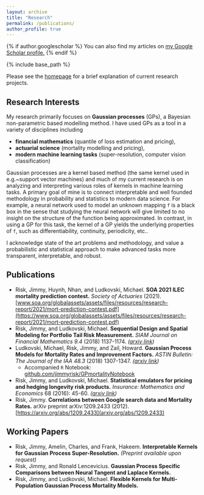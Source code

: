 ```yaml
---
layout: archive
title: "Research"
permalink: /publications/
author_profile: true
---
```


{% if author.googlescholar %}
  You can also find my articles on <u><a href="{{author.googlescholar}}">my Google Scholar profile</a>.</u>
{% endif %}

{% include base_path %}

Please see the [homepage](https://jimmyrisk.github.io/) for a brief explanation of current research projects.

## Research Interests

My research primarily focuses on **Gaussian processes** (GPs), a Bayesian non-parametric based modelling method.  I have used GPs as a tool in a variety of disciplines including

* **financial mathematics** (quantile of loss estimation and pricing), 
* **actuarial science** (mortality modelling and pricing), 
* **modern machine learning tasks** (super-resolution, computer vision classification) 

Gaussian processes are a kernel based method (the same kernel used in e.g.~support vector machines) and much of my current research is on analyzing and interpreting various roles of kernels in machine learning tasks.  A primary goal of mine is to connect interpretable and well founded methodology in probability and statistics to modern data science.  For example, a neural network used to model an unknown mapping ``f`` is a black box in the sense that studying the neural network will give limited to no insight on the structure of the function being approximated.  In contrast, in using a GP for this task, the kernel of a GP yields the underlying properties of ``f``, such as differentiability, continuity, periodicity, etc..  

I acknowledge state of the art problems and methodology, and value a probabilistic and statistical approach to make advanced tasks more transparent, interpretable, and robust.

## Publications

* Risk, Jimmy, Huynh, Nhan, and Ludkovski, Michael.  **SOA 2021 ILEC mortality prediction contest.**  *Society of Actuaries* (2021). [www.soa.org/globalassets/assets/files/resources/research-report/2021/mort-prediction-contest.pdf](https://www.soa.org/globalassets/assets/files/resources/research-report/2021/mort-prediction-contest.pdf)
* Risk, Jimmy, and Ludkovski, Michael. **Sequential Design and Spatial Modeling for Portfolio Tail Risk Measurement.** *SIAM Journal on Financial Mathematics 9.4* (2018) 1137-1174. *([arxiv link](https://arxiv.org/pdf/1710.05204.pdf))*
* Ludkovski, Michael, Risk, Jimmy, and Zail, Howard. **Gaussian Process Models for Mortality Rates and Improvement Factors.** *ASTIN Bulletin: The Journal of the IAA 48.3*  (2018) 1307-1347. *([arxiv link](https://arxiv.org/pdf/1608.08291.pdf))*
  * Accompanied ``R`` Notebook: [github.com/jimmyrisk/GPmortalityNotebook](https://github.com/jimmyrisk/GPmortalityNotebook)
* Risk, Jimmy, and Ludkovski, Michael. **Statistical emulators for pricing and hedging longevity risk products.** *Insurance: Mathematics and Economics* 68 (2016): 45-60. *([arxiv link](https://arxiv.org/pdf/1508.00310.pdf))*
* Risk, Jimmy.  **Correlations between Google search data and Mortality Rates.** arXiv preprint arXiv:1209.2433 (2012).  [https://arxiv.org/abs/1209.2433](arxiv.org/abs/1209.2433)


## Working Papers

* Risk, Jimmy, Amelin, Charles, and Frank, Hakeem.  **Interpretable Kernels for Gaussian Process Super-Resolution.** *(Preprint available upon request)*
* Risk, Jimmy, and Ronald Lencevicius.  **Gaussian Process Specific Comparisons between Neural Tangent and Laplace Kernels.**
* Risk, Jimmy, and Ludkovski, Michael.  **Flexible Kernels for Multi-Population Gaussian Process Mortality Models.**
